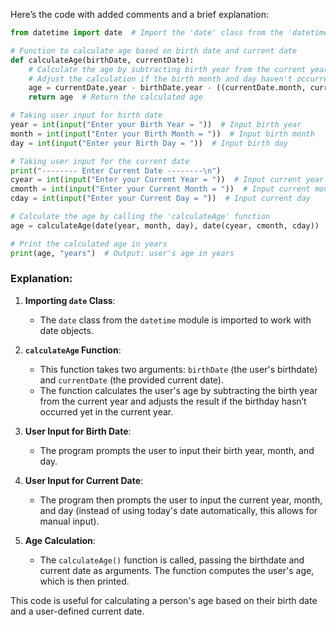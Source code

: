 Here’s the code with added comments and a brief explanation:

```python
from datetime import date  # Import the 'date' class from the 'datetime' module

# Function to calculate age based on birth date and current date
def calculateAge(birthDate, currentDate): 
    # Calculate the age by subtracting birth year from the current year
    # Adjust the calculation if the birth month and day haven't occurred yet this year
    age = currentDate.year - birthDate.year - ((currentDate.month, currentDate.day) < (birthDate.month, birthDate.day))
    return age  # Return the calculated age

# Taking user input for birth date
year = int(input("Enter your Birth Year = "))  # Input birth year
month = int(input("Enter your Birth Month = "))  # Input birth month
day = int(input("Enter your Birth Day = "))  # Input birth day

# Taking user input for the current date
print("-------- Enter Current Date --------\n")
cyear = int(input("Enter your Current Year = "))  # Input current year
cmonth = int(input("Enter your Current Month = "))  # Input current month
cday = int(input("Enter your Current Day = "))  # Input current day

# Calculate the age by calling the 'calculateAge' function
age = calculateAge(date(year, month, day), date(cyear, cmonth, cday))

# Print the calculated age in years
print(age, "years")  # Output: user's age in years
```

### Explanation:

1. **Importing `date` Class**:
   - The `date` class from the `datetime` module is imported to work with date objects.

2. **`calculateAge` Function**:
   - This function takes two arguments: `birthDate` (the user's birthdate) and `currentDate` (the provided current date).
   - The function calculates the user's age by subtracting the birth year from the current year and adjusts the result if the birthday hasn’t occurred yet in the current year.

3. **User Input for Birth Date**:
   - The program prompts the user to input their birth year, month, and day.

4. **User Input for Current Date**:
   - The program then prompts the user to input the current year, month, and day (instead of using today's date automatically, this allows for manual input).

5. **Age Calculation**:
   - The `calculateAge()` function is called, passing the birthdate and current date as arguments. The function computes the user's age, which is then printed.

This code is useful for calculating a person's age based on their birth date and a user-defined current date.